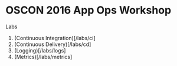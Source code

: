 # OSCON 2016 App Ops Workshop

Labs

1. (Continuous Integration)[/labs/ci]
2. (Continuous Delivery)[/labs/cd]
3. (Logging)[/labs/logs]
4. (Metrics)[/labs/metrics]